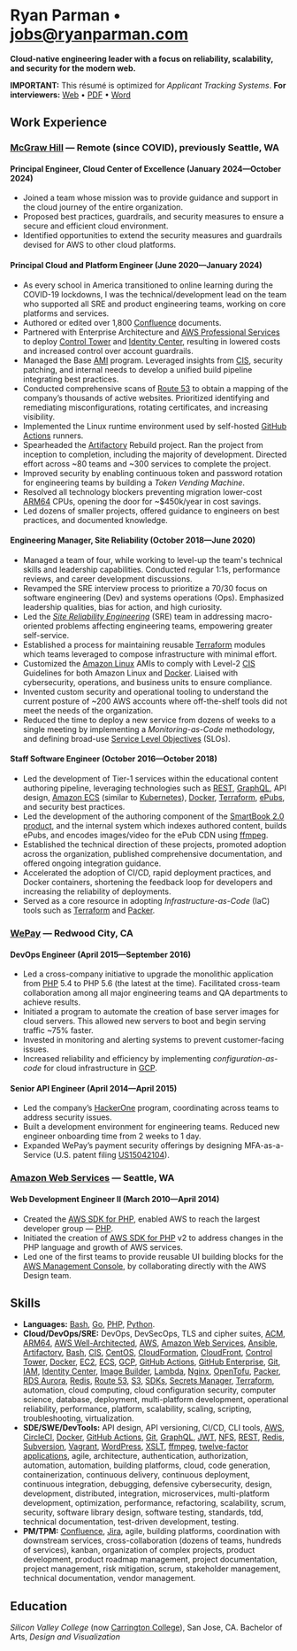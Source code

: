 # Ryan Parman • [jobs@ryanparman.com](mailto:jobs@ryanparman.com)

**Cloud-native engineering leader with a focus on reliability, scalability, and security for the modern web.**

**IMPORTANT:** This résumé is optimized for _Applicant Tracking Systems_. **For interviewers:** [Web](https://github.com/skyzyx/resume/blob/master/resumes/ryanparman-general-cv.md) • [PDF](https://github.com/skyzyx/resume/raw/master/resumes/ryanparman-general-cv.pdf) • [Word](https://github.com/skyzyx/resume/raw/master/resumes/ryanparman-general-cv.docx)

## Work Experience

### [McGraw Hill] — Remote (since COVID), previously Seattle, WA

#### Principal Engineer, Cloud Center of Excellence (January 2024—October 2024)

* Joined a team whose mission was to provide guidance and support in the cloud journey of the entire organization.
* Proposed best practices, guardrails, and security measures to ensure a secure and efficient cloud environment.
* Identified opportunities to extend the security measures and guardrails devised for AWS to other cloud platforms.

#### Principal Cloud and Platform Engineer (June 2020—January 2024)

* As every school in America transitioned to online learning during the COVID-19 lockdowns, I was the technical/development lead on the team who supported all SRE and product engineering teams, working on core platforms and services.
* Authored or edited over 1,800 [Confluence] documents.
* Partnered with Enterprise Architecture and [AWS Professional Services] to deploy [Control Tower][AWS Control Tower] and [Identity Center][AWS Identity Center], resulting in lowered costs and increased control over account guardrails.
* Managed the Base [AMI] program. Leveraged insights from [CIS], security patching, and internal needs to develop a unified build pipeline integrating best practices.
* Conducted comprehensive scans of [Route 53][Amazon Route 53] to obtain a mapping of the company’s thousands of active websites. Prioritized identifying and remediating misconfigurations, rotating certificates, and increasing visibility.
* Implemented the Linux runtime environment used by self-hosted [GitHub Actions] runners.
* Spearheaded the [Artifactory] Rebuild project. Ran the project from inception to completion, including the majority of development. Directed effort across ~80 teams and ~300 services to complete the project.
* Improved security by enabling continuous token and password rotation for engineering teams by building a _Token Vending Machine_.
* Resolved all technology blockers preventing migration lower-cost [ARM64] CPUs, opening the door for ~$450k/year in cost savings.
* Led dozens of smaller projects, offered guidance to engineers on best practices, and documented knowledge.

#### Engineering Manager, Site Reliability (October 2018—June 2020)

* Managed a team of four, while working to level-up the team's technical skills and leadership capabilities. Conducted regular 1:1s, performance reviews, and career development discussions.
* Revamped the SRE interview process to prioritize a 70/30 focus on software engineering (Dev) and systems operations (Ops). Emphasized leadership qualities, bias for action, and high curiosity.
* Led the [_Site Reliability Engineering_][SRE] (SRE) team in addressing macro-oriented problems affecting engineering teams, empowering greater self-service.
* Established a process for maintaining reusable [Terraform] modules which teams leveraged to compose infrastructure with minimal effort.
* Customized the [Amazon Linux] AMIs to comply with Level-2 [CIS] Guidelines for both Amazon Linux and [Docker]. Liaised with cybersecurity, operations, and business units to ensure compliance.
* Invented custom security and operational tooling to understand the current posture of ~200 AWS accounts where off-the-shelf tools did not meet the needs of the organization.
* Reduced the time to deploy a new service from dozens of weeks to a single meeting by implementing a _Monitoring-as-Code_ methodology, and defining broad-use [Service Level Objectives][SLO] (SLOs).

#### Staff Software Engineer (October 2016—October 2018)

* Led the development of Tier-1 services within the educational content authoring pipeline, leveraging technologies such as [REST], [GraphQL], API design, [Amazon ECS] (similar to [Kubernetes]), [Docker], [Terraform], [ePubs][EPUB], and security best practices.
* Led the development of the authoring component of the [SmartBook 2.0 product][SB2], and the internal system which indexes authored content, builds ePubs, and encodes images/video for the ePub CDN using [ffmpeg].
* Established the technical direction of these projects, promoted adoption across the organization, published comprehensive documentation, and offered ongoing integration guidance.
* Accelerated the adoption of CI/CD, rapid deployment practices, and Docker containers, shortening the feedback loop for developers and increasing the reliability of deployments.
* Served as a core resource in adopting _Infrastructure-as-Code_ (IaC) tools such as [Terraform] and [Packer].

### [WePay] — Redwood City, CA

#### DevOps Engineer (April 2015—September 2016)

* Led a cross-company initiative to upgrade the monolithic application from [PHP] 5.4 to PHP 5.6 (the latest at the time). Facilitated cross-team collaboration among all major engineering teams and QA departments to achieve results.
* Initiated a program to automate the creation of base server images for cloud servers. This allowed new servers to boot and begin serving traffic ~75% faster.
* Invested in monitoring and alerting systems to prevent customer-facing issues.
* Increased reliability and efficiency by implementing _configuration-as-code_ for cloud infrastructure in [GCP].

#### Senior API Engineer (April 2014—April 2015)

* Led the company’s [HackerOne](https://www.hackerone.com) program, coordinating across teams to address security issues.
* Built a development environment for engineering teams. Reduced new engineer onboarding time from 2 weeks to 1 day.
* Expanded WePay’s payment security offerings by designing MFA-as-a-Service (U.S. patent filing [US15042104]).

### [Amazon Web Services] — Seattle, WA

#### Web Development Engineer II (March 2010—April 2014)

* Created the [AWS SDK for PHP], enabled AWS to reach the largest developer group — [PHP].
* Initiated the creation of [AWS SDK for PHP] v2 to address changes in the PHP language and growth of AWS services.
* Led one of the first teams to provide reusable UI building blocks for the [AWS Management Console], by collaborating directly with the AWS Design team.

## Skills

* **Languages:** [Bash], [Go], [PHP], [Python].
* **Cloud/DevOps/SRE:** DevOps, DevSecOps, TLS and cipher suites, [ACM][Amazon ACM], [ARM64], [AWS Well-Architected], [AWS], [Amazon Web Services][AWS], [Ansible], [Artifactory], [Bash], [CIS], [CentOS], [CloudFormation][AWS CloudFormation], [CloudFront][Amazon CloudFront], [Control Tower][AWS Control Tower], [Docker], [EC2][Amazon EC2], [ECS][Amazon ECS], [GCP], [GitHub Actions], [GitHub Enterprise], [Git], [IAM][Amazon IAM], [Identity Center][AWS Identity Center], [Image Builder][EC2 Image Builder], [Lambda][AWS Lambda], [Nginx], [OpenTofu], [Packer], [RDS Aurora][AWS RDS Aurora], [Redis], [Route 53][Amazon Route 53], [S3][Amazon S3], [SDKs][AWS SDKs], [Secrets Manager][AWS Secrets Manager], [Terraform], automation, cloud computing, cloud configuration security, computer science, database, deployment, multi-platform development, operational reliability, performance, platform, scalability, scaling, scripting, troubleshooting, virtualization.
* **SDE/SWE/DevTools:** API design, API versioning, CI/CD, CLI tools, [AWS], [CircleCI], [Docker], [GitHub Actions], [Git], [GraphQL], [JWT], [NFS], [REST], [Redis], [Subversion], [Vagrant], [WordPress], [XSLT], [ffmpeg], [twelve-factor applications], agile, architecture, authentication, authorization, automation, automation, building platforms, cloud, code generation, containerization, continuous delivery, continuous deployment, continuous integration, debugging, defensive cybersecurity, design, development, distributed, integration, microservices, multi-platform development, optimization, performance, refactoring, scalability, scrum, security, software library design, software testing, standards, tdd, technical documentation, test-driven development, testing.
* **PM/TPM:** [Confluence], [Jira], agile, building platforms, coordination with downstream services, cross-collaboration (dozens of teams, hundreds of services), kanban, organization of complex projects, product development, product roadmap management, project documentation, project management, risk mitigation, scrum, stakeholder management, technical documentation, vendor management.

## Education

_Silicon Valley College_ (now [Carrington College]), San Jose, CA. Bachelor of Arts, _Design and Visualization_

[Alpine Linux]: https://alpinelinux.org
[Amazon ACM]: https://aws.amazon.com/certificate-manager/
[Amazon CloudFront]: https://aws.amazon.com/cloudfront/
[Amazon EC2]: https://aws.amazon.com/ec2/
[Amazon ECS]: https://aws.amazon.com/ecs/
[Amazon IAM]: https://aws.amazon.com/iam/
[Amazon Linux]: https://aws.amazon.com/linux/
[Amazon Route 53]: https://aws.amazon.com/route53/
[Amazon S3]: https://aws.amazon.com/s3/
[Amazon Web Services]: https://www.crunchbase.com/organization/amazon-web-services
[AMI]: https://docs.aws.amazon.com/AWSEC2/latest/UserGuide/AMIs.html
[Ansible]: https://www.redhat.com/en/technologies/management/ansible
[ARM64]: https://aws.amazon.com/ec2/graviton/
[Artifactory]: https://jfrog.com/artifactory/
[AWS CloudFormation]: https://aws.amazon.com/cloudformation/
[AWS Control Tower]: https://aws.amazon.com/controltower/
[AWS Elastic Beanstalk]: http://aws.amazon.com/elasticbeanstalk/
[AWS Identity Center]: https://aws.amazon.com/iam/identity-center/
[AWS Lambda]: https://aws.amazon.com/lambda/
[AWS Management Console]: https://console.aws.amazon.com
[AWS Professional Services]: https://aws.amazon.com/professional-services/
[AWS RDS Aurora]: https://aws.amazon.com/rds/aurora/
[AWS SDK for PHP]: https://aws.amazon.com/sdk-for-php/
[AWS SDKs]: https://aws.amazon.com/developer/tools/
[AWS Secrets Manager]: https://aws.amazon.com/secrets-manager/
[AWS Well-Architected]: https://aws.amazon.com/architecture/well-architected/
[AWS]: https://aws.amazon.com
[Bash]: https://www.gnu.org/software/bash/
[Carrington College]: http://carrington.edu/schools/san-jose-california/
[CentOS]: https://en.wikipedia.org/wiki/CentOS
[CircleCI]: https://circleci.com/enterprise/
[CIS]: https://www.cisecurity.org
[Confluence]: https://www.atlassian.com/software/confluence
[Docker]: https://www.docker.com
[EC2 Image Builder]: https://aws.amazon.com/image-builder/
[EPUB]: https://www.w3.org/publishing/epub3/
[ffmpeg]: https://ffmpeg.org
[GCP]: https://cloud.google.com
[Git]: https://git-scm.com
[GitHub (personal)]: https://github.com/skyzyx
[GitHub (side project)]: https://github.com/northwood-labs/
[GitHub Actions]: https://github.com/features/actions
[GitHub Enterprise]: https://github.com/enterprise
[Go]: https://go.dev
[GraphQL]: https://graphql.org
[Jenkins]: https://www.jenkins.io
[Jira]: https://www.atlassian.com/software/jira
[JWT]: https://jwt.io
[kubectl]: https://github.com/kubernetes/kubectl
[Kubernetes]: https://kubernetes.io
[LinkedIn]: https://www.linkedin.com/in/rparman/
[McGraw Hill]: https://www.crunchbase.com/organization/mcgraw-hill-education
[NFS]: https://en.wikipedia.org/wiki/Network_File_System
[Nginx]: https://www.nginx.com
[Northwood Labs]: https://www.crunchbase.com/organization/northwood-labs
[OpenTofu]: https://opentofu.org
[Packer]: https://packer.io
[PHP-FIG]: http://www.php-fig.org
[PHP]: https://www.php.net
[Python]: https://www.python.org
[Redis]: https://redis.io
[REST]: https://martinfowler.com/articles/richardsonMaturityModel.html
[SB2]: https://www.mheducation.com/news-media/press-releases/mcgraw-hill-connect-unveils-smartbook.html
[SLO]: https://sre.google/sre-book/service-level-objectives/
[SRE]: https://sre.google/in-conversation/
[Stack Overflow]: https://stackoverflow.com/users/228514/ryan-parman
[Subversion]: https://subversion.apache.org
[Terraform]: https://www.terraform.io
[twelve-factor applications]: https://12factor.net
[Ubuntu]: https://ubuntu.com
[US15042104]: https://patents.google.com/patent/US20160241536A1/en?inventor=Ryan+Parman
[US8103870B2]: https://patents.google.com/patent/US8103870B2/en?inventor=Ryan+Parman
[Vagrant]: https://www.vagrantup.com
[WarpShare]: https://www.crunchbase.com/organization/warpshare
[WePay]: https://www.crunchbase.com/organization/wepay
[WordPress]: https://wordpress.org
[XSLT]: https://developer.mozilla.org/en-US/docs/Web/XSLT
